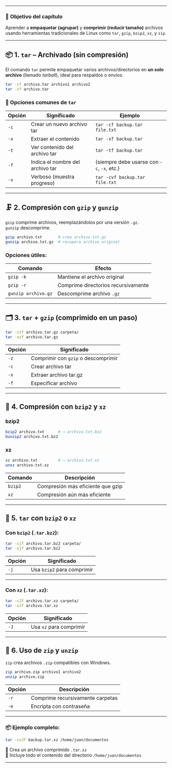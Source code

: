 
---

### 🎯 **Objetivo del capítulo**

Aprender a **empaquetar (agrupar)** y **comprimir (reducir tamaño)** archivos usando herramientas tradicionales de Linux como `tar`, `gzip`, `bzip2`, `xz`, y `zip`.

---

## 📦 1. **`tar` – Archivado (sin compresión)**

El comando `tar` permite empaquetar varios archivos/directorios en **un solo archivo** (llamado _tarball_), ideal para respaldos o envíos.

```bash
tar -cf archivo.tar archivo1 archivo2 
tar -xf archivo.tar
```

### 🧾 Opciones comunes de `tar`

|Opción|Significado|Ejemplo|
|---|---|---|
|`-c`|Crear un nuevo archivo tar|`tar -cf backup.tar file.txt`|
|`-x`|Extraer el contenido|`tar -xf backup.tar`|
|`-t`|Ver contenido del archivo tar|`tar -tf backup.tar`|
|`-f`|Indica el nombre del archivo tar|(siempre debe usarse con `-c`, `-x`, etc.)|
|`-v`|Verboso (muestra progreso)|`tar -cvf backup.tar file.txt`|

---

## 🗜️ 2. **Compresión con `gzip` y `gunzip`**

`gzip` comprime archivos, reemplazándolos por una versión `.gz`.  
`gunzip` descomprime.

```bash
gzip archivo.txt       # crea archivo.txt.gz 
gunzip archivo.txt.gz  # recupera archivo original
```

### Opciones útiles:

|Comando|Efecto|
|---|---|
|`gzip -k`|Mantiene el archivo original|
|`gzip -r`|Comprime directorios recursivamente|
|`gunzip archivo.gz`|Descomprime archivo `.gz`|

---

## 🗂️ 3. **`tar` + `gzip` (comprimido en un paso)**

```bash
tar -czf archivo.tar.gz carpeta/ 
tar -xzf archivo.tar.gz
```

|Opción|Significado|
|---|---|
|`-z`|Comprimir con `gzip` o descomprimir|
|`-c`|Crear archivo tar|
|`-x`|Extraer archivo tar.gz|
|`-f`|Especificar archivo|

---

## 🔐 4. **Compresión con `bzip2` y `xz`**

### bzip2

```bash
bzip2 archivo.txt      # → archivo.txt.bz2 
bunzip2 archivo.txt.bz2
```

### xz

```bash
xz archivo.txt         # → archivo.txt.xz 
unxz archivo.txt.xz
```

| Comando | Descripción                       |
| ------- | --------------------------------- |
| `bzip2` | Compresión más eficiente que gzip |
| `xz`    | Compresión aún más eficiente      |

---

## 🧵 5. **`tar` con `bzip2` o `xz`**

### Con `bzip2` (`.tar.bz2`):

```bash
tar -cjf archivo.tar.bz2 carpeta/ 
tar -xjf archivo.tar.bz2
```


| Opción | Significado                |
| ------ | -------------------------- |
| `-j`   | Usa `bzip2` para comprimir |

---

### Con `xz` (`.tar.xz`):

```bash
tar -cJf archivo.tar.xz carpeta/ 
tar -xJf archivo.tar.xz
```


| Opción | Significado             |
| ------ | ----------------------- |
| `-J`   | Usa `xz` para comprimir |

---

## 🧳 6. **Uso de `zip` y `unzip`**

`zip` crea archivos `.zip` compatibles con Windows.

```bash
zip archivo.zip archivo1 archivo2 
unzip archivo.zip
```


|Opción|Descripción|
|---|---|
|`-r`|Comprime recursivamente carpetas|
|`-e`|Encripta con contraseña|

---

### 📦 Ejemplo completo:

```bash
tar -cvJf backup.tar.xz /home/juan/documentos
```


🔹 Crea un archivo comprimido `.tar.xz`  
🔹 Incluye todo el contenido del directorio `/home/juan/documentos`

---